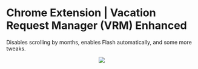 # Chrome Extension | Vacation Request Manager (VRM) Enhanced

Disables scrolling by months, enables Flash automatically, and some more tweaks.

<p align="center">
    <img src="https://lh3.googleusercontent.com/IpgAdS02dVBMbe4KlOouh9JZuK3eCjopwmcQri2ksu_dvRZNj0fnZmRNYGc9QjT9-fnZdFUKXw=w640-h400-e365">
</p>
